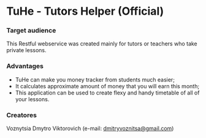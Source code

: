 # TuHe - Tutors Helper (Official)
### Target audience
This Restful webservice was created mainly for tutors or teachers who take private lessons.
### Advantages
- TuHe can make you money tracker from students much easier;<br>
- It calculates approximate amount of money that you will earn this month;<br>
- This application can be used to create flexy and handy timetable of all of your lessons.
### Creatores
Voznytsia Dmytro Viktorovich (e-mail: dmitryvoznitsa@gmail.com)
